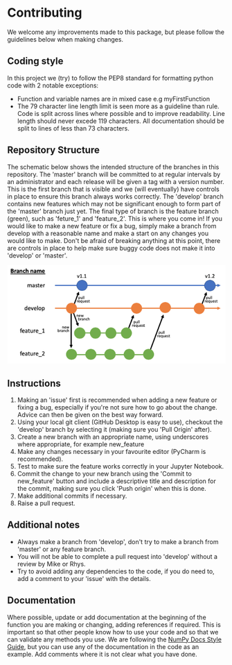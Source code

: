 # Contributing

We welcome any improvements made to this package, but please follow the guidelines below when making changes.

## Coding style

In this project we (try) to follow the PEP8 standard for formatting python code with 2 notable exceptions:
- Function and variable names are in mixed case e.g myFirstFunction
- The 79 character line length limit is seen more as a guideline than rule. Code is split across lines where possible and to improve readability. Line length should never excede 119 characters. All documentation should be split to lines of less than 73 characters.

## Repository Structure

The schematic below shows the intended structure of the branches in this repository. The 'master' branch will be committed to at regular intervals by an administrator and each release will be given a tag with a version number. This is the first branch that is visible and we (will eventually) have controls in place to ensure this branch always works correctly. The 'develop' branch contains new features which may not be significant enough to form part of the 'master' branch just yet. The final type of branch is the feature branch (green), such as 'feture_1' and 'feature_2'. This is where you come in! If you would like to make a new feature or fix a bug, simply make a branch from develop with a reasonable name and make a start on any changes you would like to make. Don't be afraid of breaking anything at this point, there are controls in place to help make sure buggy code does not make it into 'develop' or 'master'.

![Repository structure](source/_static/branches.png)

## Instructions

1. Making an 'issue' first is recommended when adding a new feature or fixing a bug, especially if you're not sure how to go about the change. Advice can then be given on the best way forward.
2. Using your local git client (GitHub Desktop is easy to use), checkout the 'develop' branch by selecting it (making sure you 'Pull Origin' after).
3. Create a new branch with an appropriate name, using underscores where appropriate, for example new_feature
4. Make any changes necessary in your favourite editor (PyCharm is recommended).
5. Test to make sure the feature works correctly in your Jupyter Notebook.
6. Commit the change to your new branch using the 'Commit to new_feature' button and include a descriptive title and description for the commit, making sure you click 'Push origin' when this is done.
7. Make additional commits if necessary.
8. Raise a pull request.

## Additional notes

- Always make a branch from 'develop', don't try to make a branch from 'master' or any feature branch.
- You will not be able to complete a pull request into 'develop' without a review by Mike or Rhys.
- Try to avoid adding any dependencies to the code, if you do need to, add a comment to your 'issue' with the details.


## Documentation

Where possible, update or add documentation at the beginning of the function you are making or changing, adding references if required. This is important so that other people know how to use your code and so that we can validate any methods you use. We are following the [NumPy Docs Style Guide](https://docs.scipy.org/doc/numpy-1.15.0/docs/howto_document.html), but you can use any of the documentation in the code as an example. Add comments where it is not clear what you have done.
